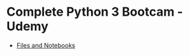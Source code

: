 # Complete Python 3 Bootcam - Udemy
- [Files and Notebooks](https://github.com/devwdougherty/personal-developer-wiki/new/master/Programming%20Languages/Python)
